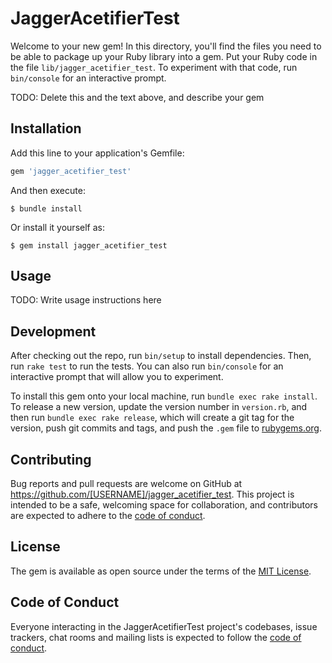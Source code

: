 # JaggerAcetifierTest

Welcome to your new gem! In this directory, you'll find the files you need to be able to package up your Ruby library into a gem. Put your Ruby code in the file `lib/jagger_acetifier_test`. To experiment with that code, run `bin/console` for an interactive prompt.

TODO: Delete this and the text above, and describe your gem

## Installation

Add this line to your application's Gemfile:

```ruby
gem 'jagger_acetifier_test'
```

And then execute:

    $ bundle install

Or install it yourself as:

    $ gem install jagger_acetifier_test

## Usage

TODO: Write usage instructions here

## Development

After checking out the repo, run `bin/setup` to install dependencies. Then, run `rake test` to run the tests. You can also run `bin/console` for an interactive prompt that will allow you to experiment.

To install this gem onto your local machine, run `bundle exec rake install`. To release a new version, update the version number in `version.rb`, and then run `bundle exec rake release`, which will create a git tag for the version, push git commits and tags, and push the `.gem` file to [rubygems.org](https://rubygems.org).

## Contributing

Bug reports and pull requests are welcome on GitHub at https://github.com/[USERNAME]/jagger_acetifier_test. This project is intended to be a safe, welcoming space for collaboration, and contributors are expected to adhere to the [code of conduct](https://github.com/[USERNAME]/jagger_acetifier_test/blob/master/CODE_OF_CONDUCT.md).


## License

The gem is available as open source under the terms of the [MIT License](https://opensource.org/licenses/MIT).

## Code of Conduct

Everyone interacting in the JaggerAcetifierTest project's codebases, issue trackers, chat rooms and mailing lists is expected to follow the [code of conduct](https://github.com/[USERNAME]/jagger_acetifier_test/blob/master/CODE_OF_CONDUCT.md).
